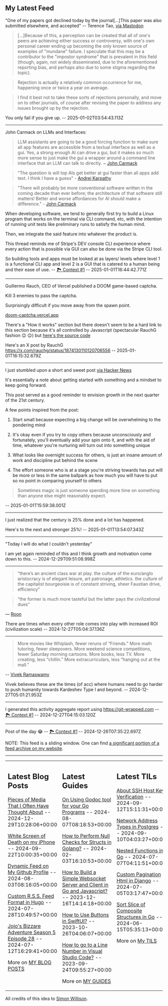 ## My Latest Feed

<!-- feed starts -->
"One of my papers got declined today by the journal[...]This paper was also submitted elsewhere, and accepted" -- Terence Tao, [via Mastodon](https://mathstodon.xyz/@tao/113721192051328193)

> [...]Because of this, a perception can be created that all of one's peers are achieving either success or controversy, with one's own personal career ending up becoming the only known source of examples of "mundane" failure.  I speculate that this may be a contributor to the "impostor syndrome" that is prevalent in this field (though, again, not widely disseminated, due to the aforementioned reporting bias, and perhaps also due to some stigma regarding the topic).

> Rejection is actually a relatively common occurrence for me, happening once or twice a year on average.

> I find it best not to take these sorts of rejections personally, and move on to other journals, of course after revising the paper to address any issues brought up by the rejection.


You only fail if you give up.  -- 2025-01-02T03:54:43.113Z

---

John Carmack on LLMs and Interfaces:

> LLM assistants are going to be a good forcing function to make sure all app features are accessible from a textual interface as well as a gui. Yes, a strong enough AI can drive a gui, but it makes so much more sense to just make the gui a wrapper around a command line interface that an LLM can talk to directly. ~ [John Carmack](https://x.com/ID_AA_Carmack/status/1874124927130886501)

> "The question is will top AIs get better at gui faster than all apps add text. I think I have a guess" - [Andrej Karpathy](https://x.com/karpathy/status/1874150440289657237)

> "There will probably be more conventional software written in the coming decade than ever before; the architecture of that software still matters! Better and worse affordances for AI should make a difference." - [John Carmack](https://x.com/ID_AA_Carmack/status/1874491960737792172)

When developing software, we tend to generally first try to build a Linux program that works on the terminal via CLI command, etc, with the intention of running unit tests like preliminary runs to satisfy the human mind.

Then, we integrate the said feature into whatever the product is.

This thread reminds me of Stripe's DEV console CLI experience where every action that is possible via GUI can also be done via the Stripe CLI tool.

So building tools and apps must be looked at as layers/ levels where level 1 is a functional CLI app and level 2 is a GUI that is catered to a human being and their ease of use. -- [🏞️ Context #1](https://cpx.tnvmadhav.me/content/image/content-images/image_nbjr7EI.png) -- 2025-01-01T16:44:42.771Z

---

Guillermo Rauch, CEO of Vercel published a DOOM game-based captcha.

Kill 3 enemies to pass the captcha.

Surprisingly difficult if you move away from the spawn point.

[doom-captcha.vercel.app](https://doom-captcha.vercel.app)

There's a "How it works" section but there doesn't seem to be a hard link to this section because it's all controlled by Javascript (spectacular RauchG fashion :wink: :wink:) but [here's the source code](https://github.com/rauchg/doom-captcha)


Here's an X post by RauchG
https://x.com/rauchg/status/1874130110120706556  -- 2025-01-01T16:15:32.679Z

---

I just stumbled upon a short and sweet post [via Hacker News](https://allenpike.com/2024/an-unreasonable-amount-of-time)

It's essentially a note about getting started with something and a mindset to keep going forward.

This post served as a good reminder to envision growth in the next quarter of the 21st century.

A few points inspired from the post:

1. Start small because expecting a big change will be overwhelming to the pondering mind

2. It's okay even if you try to copy others because unconsciously and fortunately, you'll eventually add your spin onto it, and with the aid of time, whatever you're nurturing will turn out into something unique

3. What looks like overnight success for others, is just an insane amount of work and discipline put behind the scene

4. The effort someone who is at a stage you're striving towards has put will be more or less in the same ballpark as how much you will have to put so no point in comparing yourself to others

> Sometimes magic is just someone spending more time on something than anyone else might reasonably expect.

  -- 2025-01-01T15:59:38.001Z

---

I just realized that the century is 25% done and a lot has happened. 

Here's to the next and stronger 25%!  -- 2025-01-01T13:54:07.343Z

---

"Today I will do what I couldn't yesterday"

I am yet again reminded of this and I think growth and motivation come down to this.  -- 2024-12-29T09:51:08.998Z

---

> “there’s an ancient class war at play. the culture of the euro/anglo aristocracy is of elegant leisure, art patronage, athletics. the culture of the capitalist bourgeoisie is of constant striving, sheer Faustian drive, efficiency”

> “the former is much more tasteful but the latter pays the civilizational dues”

— [Roon](https://x.com/tszzl/status/1872477047085482442)

There are times when every other role comes into play with increased ROI (civilization scale)  -- 2024-12-27T05:04:37.136Z

---

> More movies like Whiplash, fewer reruns of “Friends.” More math tutoring, fewer sleepovers. More weekend science competitions, fewer Saturday morning cartoons. More books, less TV. More creating, less “chillin.” More extracurriculars, less “hanging out at the mall.”

-- [Vivek Ramaswamy](https://x.com/VivekGRamaswamy/status/1872312139945234507)


Vivek believes these are the times (of acc) where humans need to go harder to push humanity towards Kardeshev Type I and beyond.  -- 2024-12-27T05:01:21.953Z

---

I generated this activity aggregate report using https://git-wrapped.com -- [🏞️ Context #1](https://cpx.tnvmadhav.me/content/image/content-images/image_XFrLK1L.png) -- 2024-12-27T04:15:03.120Z

---

Post of the day 😂 -- [🏞️ Context #1](https://cpx.tnvmadhav.me/content/image/content-images/image_YweXi6C.png) -- 2024-12-26T07:35:22.697Z
<!-- feed ends -->

NOTE: This feed is a sliding window. One can find [a significant portion of a feed archive on my website](https://tnvmadhav.me/feed/).

---


<table><tr><td valign="top" width="33%">

## Latest Blog Posts

<!-- blog starts -->
[Pieces of Media That I Often Have Thought About](https://tnvmadhav.me/blog/pieces-of-media-that-i-often-have-thought-about/) -- 2024-12-29T10:28:06+00:00

[White Screen of Death on my iPhone](https://tnvmadhav.me/blog/white-screen-of-death-on-my-iphone/) -- 2024-09-22T10:00:35+00:00

[Dynamic Feed on My Github Profile](https://tnvmadhav.me/blog/dynamic-feed-on-my-github-profile/) -- 2024-08-03T08:16:05+00:00

[Custom R.S.S. Feed Format in Hugo](https://tnvmadhav.me/blog/custom-rss-feed-format-in-hugo/) -- 2024-07-28T10:49:57+00:00

[Jojo's Bizzare Adventure Season 5 Episode 28](https://tnvmadhav.me/blog/jojos-bizzare-adventure-season-5-episode-28/) -- 2024-07-12T16:29:41+00:00

More on [MY BLOG POSTS](https://tnvmadhav.me/blog/)
<!-- blog ends -->

</td><td valign="top" width="34%">

## Latest Guides

<!-- guide starts -->
[On Using Godoc tool for your Go Programs](https://tnvmadhav.me/guides/on-using-godoc-tool/) -- 2024-08-07T08:18:53+00:00

[How to Perform Null Checks for Structs in Golang?](https://tnvmadhav.me/guides/how-to-perform-null-checks-for-structs-in-golang/) -- 2024-02-03T16:10:53+00:00

[How to Build a Simple Websocket Server and Client in Go and Javascript?](https://tnvmadhav.me/guides/how-to-build-a-simple-websocket-server-and-client-in-go/) -- 2023-12-16T14:14:18+00:00

[How to Use Buttons in SwiftUI?](https://tnvmadhav.me/guides/how-to-use-buttons-in-swiftui/) -- 2023-10-26T04:06:07+00:00

[How to go to a Line Number in Visual Studio Code?](https://tnvmadhav.me/guides/how-to-go-to-line-in-visual-studio-code/) -- 2023-09-24T09:55:27+00:00

More on [MY GUIDES](https://tnvmadhav.me/guides/)
<!-- guide ends -->

</td><td valign="top" width="33%">

## Latest TILs

<!-- til starts -->
[About SSH Host Key Verification](https://tnvmadhav.me/til/ssh-host-key-verification/) -- 2024-09-12T15:11:31+00:00

[Network Address Types in Postgres](https://tnvmadhav.me/til/network-address-types-in-postgres/) -- 2024-09-10T04:03:27+00:00

[Nested Functions in Go](https://tnvmadhav.me/til/nested-functions-in-go/) -- 2024-07-07T04:11:51+00:00

[Custom Pagination Html in Django](https://tnvmadhav.me/til/custom-pagination-html-in-django/) -- 2024-07-05T03:17:47+00:00

[Sort Slice of Composite Structures in Go](https://tnvmadhav.me/til/sort-slice-of-composite-structures-in-go/) -- 2024-06-15T05:35:13+00:00

More on [My TILS](https://tnvmadhav.me/til/)
<!-- til ends -->

</td></tr></table>


All credits of this idea to [Simon Willison](https://github.com/simonw/simonw/).